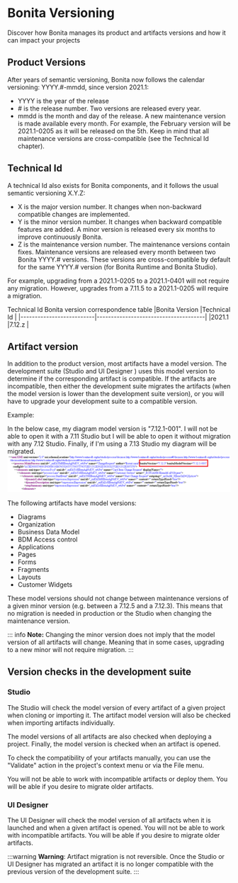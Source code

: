 # Bonita Versioning
Discover how Bonita manages its product and artifacts versions and how it can impact your projects

## Product Versions

After years of semantic versioning, Bonita now follows the calendar versioning: YYYY.#-mmdd, since version 2021.1:
* YYYY is the year of the release
* \# is the release number. Two versions are released every year.
* mmdd is the month and day of the release. A new maintenance version is made available every month. For example, the February version will be 2021.1-0205 as it will be released on the 5th. Keep in mind that all maintenance versions are cross-compatible (see the Technical Id chapter).

## Technical Id

A technical Id also exists for Bonita components, and it follows the usual semantic versioning X.Y.Z:
* X is the major version number. It changes when non-backward compatible changes are implemented.
* Y is the minor version number. It changes when backward compatible features are added. A minor version is released every six months to improve continuously Bonita.
* Z is the maintenance version number. The maintenance versions contain fixes. Maintenance versions are released every month between two Bonita YYYY.# versions. These versions are cross-compatible by default for the same YYYY.# version (for Bonita Runtime and Bonita Studio).

For example, upgrading from a 2021.1-0205 to a 2021.1-0401 will not require any migration. However, upgrades from a 7.11.5 to a 2021.1-0205 will require a migration.

Technical Id Bonita version correspondence table 
|Bonita Version            |Technical Id                          |
|--------------------------|--------------------------------------|
|2021.1                    |7.12.z                                |

## Artifact version

In addition to the product version, most artifacts have a model version. The development suite (Studio and UI Designer
) uses this model version to determine if the corresponding artifact is compatible.
If the artifacts are incompatible, then either the development suite migrates the artifacts (when the model version is lower than the development suite version), or you will have to upgrade your development suite to a compatible version.

Example:

In the below case, my diagram model version is "7.12.1-001". I will not be able to open it with a 7.11 Studio but I will be able to open it without migration with any 7.12 Studio. Finally, if I'm using a 7.13 Studio my diagram will be migrated.
![modelversionexample](images/Modelversion-example.png)

The following artifacts have model versions:
* Diagrams
* Organization
* Business Data Model
* BDM Access control
* Applications 
* Pages
* Forms
* Fragments
* Layouts
* Customer Widgets

These model versions should not change between maintenance versions of a given minor version (e.g. between a 7.12.5 and a 7.12.3). This means that no migration is needed in production or the Studio when changing the maintenance version.

::: info
**Note:** Changing the minor version does not imply that the model version of all artifacts will change. Meaning that in some cases, upgrading to a new minor will not require migration.
:::

## Version checks in the development suite

### Studio
The Studio will check the model version of every artifact of a given project when cloning or importing it. The artifact model version will also be checked when importing artifacts individually. 

The model versions of all artifacts are also checked when deploying a project. Finally, the model version is checked when an artifact is opened.

To check the compatibility of your artifacts manually, you can use the "Validate" action in the project's context menu or via the File menu.

You will not be able to work with incompatible artifacts or deploy them. You will be able if you desire to migrate older artifacts.

### UI Designer

The UI Designer will check the model version of all artifacts when it is launched and when a given artifact is opened. You will not be able to work with incompatible artifacts. You will be able if you desire to migrate older artifacts.

:::warning
**Warning**: Artifact migration is not reversible. Once the Studio or UI Designer has migrated an artifact it is no longer compatible with the previous version of the development suite.
:::
